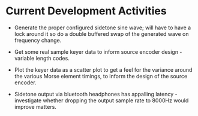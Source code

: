 # Current Development Activities

* Generate the proper configured sidetone sine wave; will have to have a lock around 
it so do a double buffered swap of the generated wave on frequency change.

* Get some real sample keyer data to inform source encoder design - variable length
codes.

* Plot the keyer data as a scatter plot to get a feel for the variance around the 
various Morse element timings, to inform the design of the source encoder.

* Sidetone output via bluetooth headphones has appalling latency - investigate whether dropping the output sample 
  rate to 8000Hz would improve matters.
